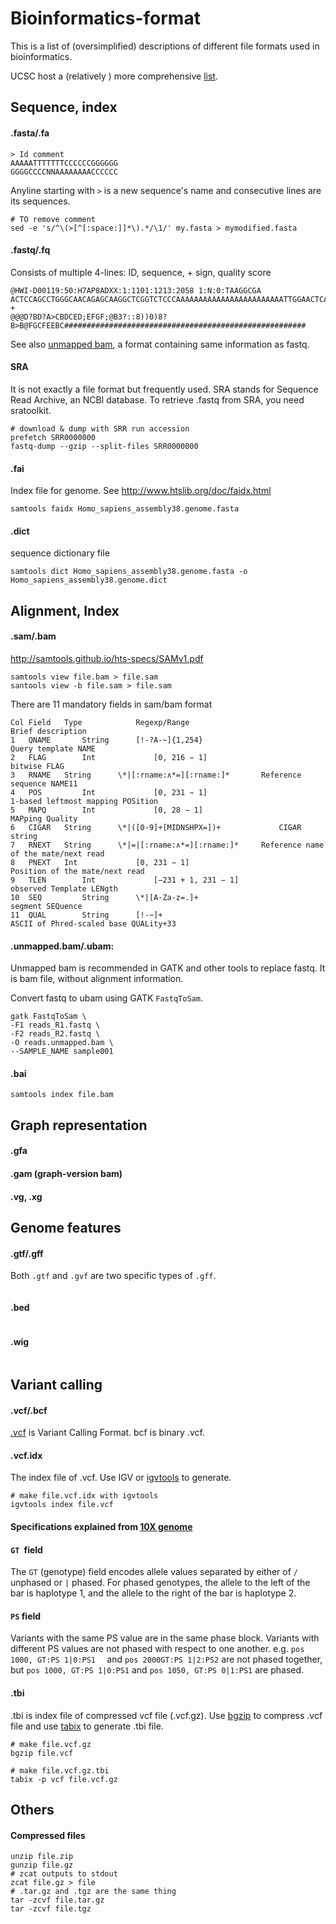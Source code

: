 # Bioinformatics-format

This is a list of (oversimplified) descriptions of different file formats used in bioinformatics.

UCSC host a (relatively ) more comprehensive [list](http://genome.ucsc.edu/FAQ/FAQformat.html).



## Sequence, index

#### .fasta/.fa

```
> Id comment
AAAAATTTTTTTCCCCCCGGGGGG
GGGGCCCCNNAAAAAAAACCCCCC
```

Anyline starting with `>` is a new sequence's name and consecutive lines are its sequences.

```
# TO remove comment
sed -e 's/^\(>[^[:space:]]*\).*/\1/' my.fasta > mymodified.fasta
```


#### .fastq/.fq

Consists of multiple 4-lines: ID, sequence, + sign, quality score

```
@HWI-D00119:50:H7AP8ADXX:1:1101:1213:2058 1:N:0:TAAGGCGA
ACTCCAGCCTGGGCAACAGAGCAAGGCTCGGTCTCCCAAAAAAAAAAAAAAAAAAAAAAAATTGGAACTCATTTAAAAACACTTATGAAGAGTTCATTTCT
+
@@@D?BD?A>CBDCED;EFGF;@B3?::8))0)8?B>B@FGCFEEBC######################################################
```

See also [unmapped bam](####.unmapped.bam/.ubam:), a format containing same information as fastq.



#### SRA

It is not exactly a file format but frequently used. SRA stands for Sequence Read Archive, an NCBI database. To retrieve .fastq from SRA, you need sratoolkit.

```
# download & dump with SRR run accession
prefetch SRR0000000
fastq-dump --gzip --split-files SRR0000000
```



#### .fai

Index file for genome. See http://www.htslib.org/doc/faidx.html

```
samtools faidx Homo_sapiens_assembly38.genome.fasta
```



#### .dict

sequence dictionary file 

```shell
samtools dict Homo_sapiens_assembly38.genome.fasta -o Homo_sapiens_assembly38.genome.dict
```



## Alignment, Index

#### .sam/.bam

 http://samtools.github.io/hts-specs/SAMv1.pdf

```shell
samtools view file.bam > file.sam
santools view -b file.sam > file.sam
```

There are 11 mandatory fields in sam/bam format

```
Col Field 	Type 			Regexp/Range 									Brief description
1 	QNAME		String 		[!-?A-~]{1,254}								Query template NAME
2 	FLAG 		Int 			[0, 216 − 1] 									bitwise FLAG
3 	RNAME 	String 		\*|[:rname:∧*=][:rname:]* 		Reference sequence NAME11 
4 	POS 		Int 			[0, 231 − 1]					 				1-based leftmost mapping POSition
5 	MAPQ 		Int 			[0, 28 − 1] 									MAPping Quality
6 	CIGAR 	String 		\*|([0-9]+[MIDNSHPX=])+ 			CIGAR string
7 	RNEXT 	String 		\*|=|[:rname:∧*=][:rname:]* 	Reference name of the mate/next read 
8 	PNEXT 	Int 			[0, 231 − 1] 									Position of the mate/next read
9 	TLEN 		Int 			[−231 + 1, 231 − 1] 					observed Template LENgth
10 	SEQ 		String 		\*|[A-Za-z=.]+ 								segment SEQuence
11 	QUAL 		String 		[!-~]+ 												ASCII of Phred-scaled base QUALity+33
```



#### .unmapped.bam/.ubam:

Unmapped bam is recommended in GATK and other tools to replace fastq. It is bam file, without alignment information.

Convert fastq to ubam using GATK `FastqToSam`.

```shell
gatk FastqToSam \
-F1 reads_R1.fastq \
-F2 reads_R2.fastq \
-O reads.unmapped.bam \
--SAMPLE_NAME sample001
```

#### .bai

```shell
samtools index file.bam
```



## Graph representation

#### .gfa

#### .gam (graph-version bam)

#### .vg, .xg



## Genome features

#### .gtf/.gff
Both `.gtf` and `.gvf` are two specific types of `.gff`.

```

```



#### .bed 

```

```



#### .wig

```

```



## Variant calling

#### .vcf/.bcf

[.vcf](http://samtools.github.io/hts-specs/VCFv4.2.pdf) is Variant Calling Format. bcf is binary .vcf.



#### .vcf.idx

The index file of .vcf. Use IGV or [igvtools](https://software.broadinstitute.org/software/igv/igvtools_commandline) to generate.

```
# make file.vcf.idx with igvtools
igvtools index file.vcf 
```

#### Specifications explained from [10X genome](https://support.10xgenomics.com/genome-exome/software/pipelines/latest/output/vcf)

#### `GT `field

The `GT` (genotype) field encodes allele values separated by either of `/` unphased  or `|` phased.  For phased genotypes, the allele to the left of the bar is haplotype 1, and the allele to the right of the bar is haplotype 2.

#### `PS` field

Variants with the same PS value are in the same phase block. Variants with different PS values are not phased with respect to one another. e.g. `pos 1000, GT:PS 1|0:PS1  ` and `pos 2000GT:PS 1|2:PS2` are not phased together, but `pos 1000, GT:PS 1|0:PS1` and `pos 1050, GT:PS 0|1:PS1` are phased.

#### .tbi

.tbi is index file of compressed vcf file (.vcf.gz). Use [bgzip](http://www.htslib.org/doc/bgzip.html) to compress .vcf file and use [tabix](http://www.htslib.org/doc/tabix.html) to generate .tbi file.

```
# make file.vcf.gz
bgzip file.vcf

# make file.vcf.gz.tbi
tabix -p vcf file.vcf.gz
```



## Others

#### Compressed files

```
unzip file.zip
gunzip file.gz
# zcat outputs to stdout
zcat file.gz > file
# .tar.gz and .tgz are the same thing
tar -zcvf file.tar.gz
tar -zcvf file.tgz
```
